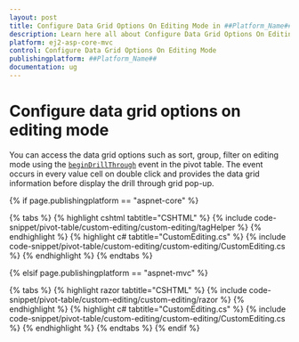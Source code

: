 ```yaml
---
layout: post
title: Configure Data Grid Options On Editing Mode in ##Platform_Name## Pivot Table Component
description: Learn here all about Configure Data Grid Options On Editing Mode in Syncfusion ##Platform_Name## Pivot Table component of syncfusion and more.
platform: ej2-asp-core-mvc
control: Configure Data Grid Options On Editing Mode
publishingplatform: ##Platform_Name##
documentation: ug
---
```


# Configure data grid options on editing mode

You can access the data grid options such as sort, group, filter on editing mode using the [`beginDrillThrough`](https://help.syncfusion.com/cr/aspnetmvc-js2/Syncfusion.EJ2.PivotView.PivotView.html#Syncfusion_EJ2_PivotView_PivotView_BeginDrillThrough) event in the pivot table. The event occurs in every value cell on double click and provides the data grid information before display the drill through grid pop-up.

{% if page.publishingplatform == "aspnet-core" %}

{% tabs %}
{% highlight cshtml tabtitle="CSHTML" %}
{% include code-snippet/pivot-table/custom-editing/custom-editing/tagHelper %}
{% endhighlight %}
{% highlight c# tabtitle="CustomEditing.cs" %}
{% include code-snippet/pivot-table/custom-editing/custom-editing/CustomEditing.cs %}
{% endhighlight %}
{% endtabs %}

{% elsif page.publishingplatform == "aspnet-mvc" %}

{% tabs %}
{% highlight razor tabtitle="CSHTML" %}
{% include code-snippet/pivot-table/custom-editing/custom-editing/razor %}
{% endhighlight %}
{% highlight c# tabtitle="CustomEditing.cs" %}
{% include code-snippet/pivot-table/custom-editing/custom-editing/CustomEditing.cs %}
{% endhighlight %}
{% endtabs %}
{% endif %}


